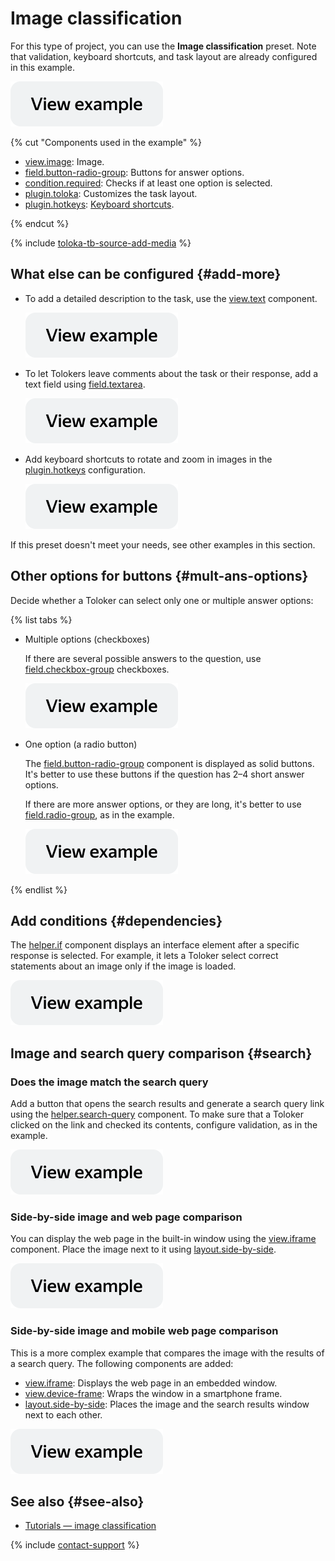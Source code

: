 # Image classification

For this type of project, you can use the **Image classification** preset. Note that validation, keyboard shortcuts, and task layout are already configured in this example.

[![image](../_images/buttons/view-example.svg)](https://clck.ru/TJ7X3)

{% cut "Components used in the example" %}

- [view.image](../reference/view.image.md): Image.
- [field.button-radio-group](../reference/field.button-radio-group.md): Buttons for answer options.
- [condition.required](../reference/condition.required.md): Checks if at least one option is selected.
- [plugin.toloka](../reference/plugin.toloka.md): Customizes the task layout.
- [plugin.hotkeys](../reference/plugin.hotkeys.md): [Keyboard shortcuts](../best-practices/hotkeys.md).

{% endcut %}

{% include [toloka-tb-source-add-media](../_includes/toloka-tb-source/id-toloka-tb-source/add-media.md) %}

## What else can be configured {#add-more}

- To add a detailed description to the task, use the [view.text](../reference/view.text.md) component.

  [![](../_images/buttons/view-example.svg)](https://clck.ru/UC54f)

- To let Tolokers leave comments about the task or their response, add a text field using [field.textarea](../reference/field.textarea.md).

  [![](../_images/buttons/view-example.svg)](https://clck.ru/UC59c)

- Add keyboard shortcuts to rotate and zoom in images in the [plugin.hotkeys](../reference/plugin.hotkeys.md) configuration.

  [![](../_images/buttons/view-example.svg)](https://clck.ru/UC5Jw)

If this preset doesn't meet your needs, see other examples in this section.

## Other options for buttons {#mult-ans-options}

Decide whether a Toloker can select only one or multiple answer options:

{% list tabs %}

- Multiple options (checkboxes)

  If there are several possible answers to the question, use [field.checkbox-group](../reference/field.checkbox-group.md) checkboxes.

  [![](../_images/buttons/view-example.svg)](https://clck.ru/UC5sN)

- One option (a radio button)

  The [field.button-radio-group](../reference/field.button-radio-group.md) component is displayed as solid buttons. It's better to use these buttons if the question has 2–4 short answer options.

  If there are more answer options, or they are long, it's better to use [field.radio-group](../reference/field.radio-group.md), as in the example.

  [![](../_images/buttons/view-example.svg)](https://clck.ru/UC5vu)

{% endlist %}

## Add conditions {#dependencies}

The [helper.if](../reference/helper.if.md) component displays an interface element after a specific response is selected. For example, it lets a Toloker select correct statements about an image only if the image is loaded.

[![](../_images/buttons/view-example.svg)](https://clck.ru/UC62t)

## Image and search query comparison {#search}

### Does the image match the search query

Add a button that opens the search results and generate a search query link using the [helper.search-query](../reference/helper.search-query.md) component. To make sure that a Toloker clicked on the link and checked its contents, configure validation, as in the example.

  [![](../_images/buttons/view-example.svg)](https://clck.ru/UC66Y)

### Side-by-side image and web page comparison

You can display the web page in the built-in window using the [view.iframe](../reference/view.iframe.md) component. Place the image next to it using [layout.side-by-side](../reference/layout.side-by-side.md).

[![](../_images/buttons/view-example.svg)](https://clck.ru/UC6Fu)

### Side-by-side image and mobile web page comparison

This is a more complex example that compares the image with the results of a search query. The following components are added:

- [view.iframe](../reference/view.iframe.md): Displays the web page in an embedded window.
- [view.device-frame](../reference/view.device-frame.md): Wraps the window in a smartphone frame.
- [layout.side-by-side](../reference/layout.side-by-side.md): Places the image and the search results window next to each other.

[![](../_images/buttons/view-example.svg)](https://clck.ru/UC6L8)

## See also {#see-also}

- [Tutorials — image classification](../../guide/tutorials/image-classification.md)

{% include [contact-support](../_includes/contact-support.md) %}